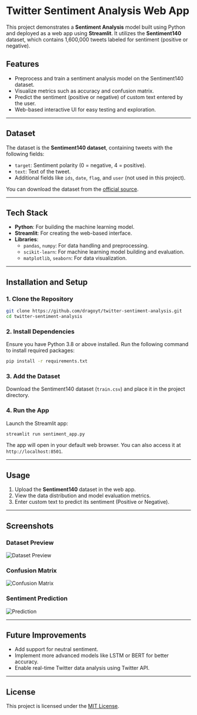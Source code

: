 # Twitter Sentiment Analysis Web App

This project demonstrates a **Sentiment Analysis** model built using Python and deployed as a web app using **Streamlit**. It utilizes the **Sentiment140** dataset, which contains 1,600,000 tweets labeled for sentiment (positive or negative).

## Features
- Preprocess and train a sentiment analysis model on the Sentiment140 dataset.
- Visualize metrics such as accuracy and confusion matrix.
- Predict the sentiment (positive or negative) of custom text entered by the user.
- Web-based interactive UI for easy testing and exploration.

---

## Dataset
The dataset is the **Sentiment140 dataset**, containing tweets with the following fields:
- `target`: Sentiment polarity (0 = negative, 4 = positive).
- `text`: Text of the tweet.
- Additional fields like `ids`, `date`, `flag`, and `user` (not used in this project).

You can download the dataset from the [official source](https://www.kaggle.com/datasets/kazanova/sentiment140).

---

## Tech Stack
- **Python**: For building the machine learning model.
- **Streamlit**: For creating the web-based interface.
- **Libraries**:
  - `pandas`, `numpy`: For data handling and preprocessing.
  - `scikit-learn`: For machine learning model building and evaluation.
  - `matplotlib`, `seaborn`: For data visualization.

---

## Installation and Setup
### 1. Clone the Repository
```bash
git clone https://github.com/dragoyt/twitter-sentiment-analysis.git
cd twitter-sentiment-analysis
```

### 2. Install Dependencies
Ensure you have Python 3.8 or above installed. Run the following command to install required packages:
```bash
pip install -r requirements.txt
```

### 3. Add the Dataset
Download the Sentiment140 dataset (`train.csv`) and place it in the project directory.

### 4. Run the App
Launch the Streamlit app:
```bash
streamlit run sentiment_app.py
```

The app will open in your default web browser. You can also access it at `http://localhost:8501`.

---

## Usage
1. Upload the **Sentiment140** dataset in the web app.
2. View the data distribution and model evaluation metrics.
3. Enter custom text to predict its sentiment (Positive or Negative).

---

## Screenshots
### Dataset Preview
![Dataset Preview](path-to-dataset-preview-image)

### Confusion Matrix
![Confusion Matrix](path-to-confusion-matrix-image)

### Sentiment Prediction
![Prediction](path-to-prediction-image)

---

## Future Improvements
- Add support for neutral sentiment.
- Implement more advanced models like LSTM or BERT for better accuracy.
- Enable real-time Twitter data analysis using Twitter API.

---

## License
This project is licensed under the [MIT License](LICENSE).
